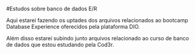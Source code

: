 #Estudos sobre banco de dados E/R

Aqui estarei fazendo os uptades dos arquivos relacionados ao bootcamp Database Experience oferecidos pela plataforma DIO.

Além disso estarei subindo junto arquivos relacionado ao curso de banco de dados que estou estudando pela Cod3r.